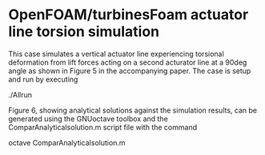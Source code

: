 OpenFOAM/turbinesFoam actuator line torsion simulation
======================================================

This case  simulates a  vertical actuator line experiencing torsional  deformation from lift forces acting on a second acturator line at a 90deg angle as shown in Figure 5 in the accompanying paper.
The case is setup and run by executing 

./Allrun

Figure 6, showing analytical solutions against the simulation results, can be generated using the GNUoctave toolbox and the ComparAnalyticalsolution.m script file with the command

octave ComparAnalyticalsolution.m



